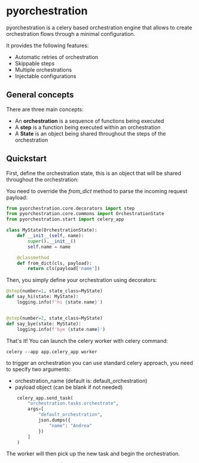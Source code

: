 # pyorchestration

pyorchestration is a celery based orchestration engine that allows to create orchestration flows through a minimal configuration.

It provides the following features:

* Automatic retries of orchestration
* Skippable steps
* Multiple orchestrations
* Injectable configurations

## General concepts

There are three main concepts:

* An **orchestration** is a sequence of functions being executed
* A **step** is a function being executed within an orchestration
* A **State** is an object being shared throughout the steps of the orchestration

## Quickstart

First, define the orchestration state, this is an object that will be shared throughout the orchestration:

You need to override the *from_dict* method to parse the incoming request payload: 
```python
from pyorchestration.core.decorators import step
from pyorchestration.core.commons import OrchestrationState
from pyorchestration.start import celery_app

class MyState(OrchestrationState):
    def __init__(self, name):
        super().__init__()
        self.name = name

    @classmethod
    def from_dict(cls, payload):
        return cls(payload['name'])
```

Then, you simply define your orchestration using decorators:

```python
@step(number=1, state_class=MyState)
def say_hi(state: MyState):
    logging.info(f'hi {state.name}')


@step(number=2, state_class=MyState)
def say_bye(state: MyState):
    logging.info(f'bye {state.name}')
```

That's it! You can launch the celery worker with celery command:

    celery --app app.celery_app worker

to trigger an orchestration you can use standard celery approach, you need to specify two arguments:

* orchestration_name (default is: default_orchestration)
* payload object (can be blank if not needed)

```python
    celery_app.send_task(
        "orchestration.tasks.orchestrate",
        args=[
            "default_orchestration",
            json.dumps({
                "name": "Andrea"
            })
        ]
    )
```

The worker will then pick up the new task and begin the orchestration.
